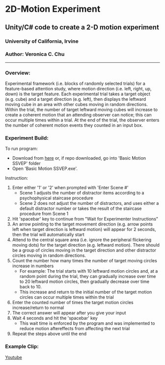 # 2D-Motion Experiment
## Unity/C# code to create a 2-D motion experiment
### University of California, Irvine

### Author: Veronica C. Chu

----

### Overview:
Experimental framework (i.e. blocks of randomly selected trials) for a feature-based attention study, where motion direction (i.e. left, right, up, down) is the target feature. Each experimental trial takes a target object (e.g. cube) and a target direction (e.g. left), then displays the leftward moving cube in an area with other cubes moving in random directions. Within the trial, the number of target leftward moving cubes will increase to create a coherent motion that an attending observer can notice; this can occur multiple times within a trial. At the end of the trial, the observer enters the number of coherent motion events they counted in an input box.

### Experiment Build:
To run program: 
- Download from [here](https://drive.google.com/file/d/1oBFmVlUJXW6VR4W1csCfLkVDCUfaZy-r/view?usp=sharing) or, if repo downloaded, go into 'Basic Motion SSVEP' folder
- Open 'Basic Motion SSVEP.exe'.

Instruction:
1. Enter either '1' or '2' when prompted with 'Enter Scene #' 
    - Scene 1 adjusts the number of distractor items according to a psychophysical staircase procedure
    - Scene 2 does not adjust the number of distractors, and uses either a default distractor number or takes the result of the staircase procedure from Scene 1
2. Hit 'spacebar' key to continue from "Wait for Experimenter Instructions"
3. An arrow pointing to the target movement direction (e.g. arrow points left when target direction is leftward motion) will appear for 2 seconds, then the trial will automatically start
4. Attend to the central square area (i.e. ignore the peripheral flickering moving dots) for the target direction (e.g. leftward motion). There should be a group of circles moving in the target direction and other distractor circles moving in random directions.
5. Count the number how many times the number of target moving circles increase in numbers 
    - For example: The trial starts with 10 leftward motion circles and, at a random point during the trial, they can gradually increase over time to 20 leftward motion circles, then gradually decrease over time back to 10.
    - This increase and return to the initial number of the target motion circles can occur multiple times within the trial
6. Enter the counted number of times the target motion circles increase/return to normal
7. The correct answer will appear after you give your input
8. Wait 4 seconds and hit the 'spacebar' key 
    - This wait time is enforced by the program and was implemented to reduce motion aftereffects from affecting the next trial
9. Repeat the steps above until the end

### Example Clip:
[Youtube](https://youtu.be/xP9STqo3fuI)
